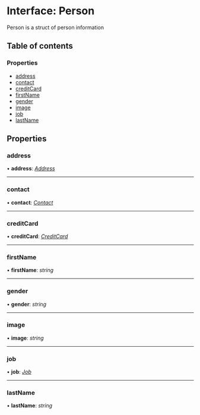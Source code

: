 # Interface: Person

Person is a struct of person information

## Table of contents

### Properties

- [address](person.md#address)
- [contact](person.md#contact)
- [creditCard](person.md#creditcard)
- [firstName](person.md#firstname)
- [gender](person.md#gender)
- [image](person.md#image)
- [job](person.md#job)
- [lastName](person.md#lastname)

## Properties

### address

• **address**: [*Address*](address.md)

___

### contact

• **contact**: [*Contact*](contact.md)

___

### creditCard

• **creditCard**: [*CreditCard*](creditcard.md)

___

### firstName

• **firstName**: *string*

___

### gender

• **gender**: *string*

___

### image

• **image**: *string*

___

### job

• **job**: [*Job*](job.md)

___

### lastName

• **lastName**: *string*
